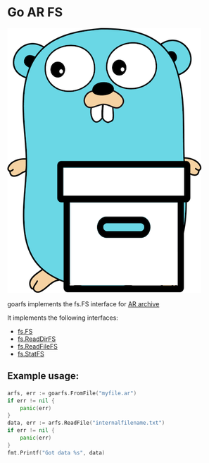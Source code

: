 # Go AR FS

![goarfs logo](goarfs.png)

goarfs implements the fs.FS interface for [AR archive](https://en.wikipedia.org/wiki/Ar_(Unix))

It implements the following interfaces:
* [fs.FS](https://pkg.go.dev/io/fs#FS)
* [fs.ReadDirFS](https://pkg.go.dev/io/fs#ReadDirFS)
* [fs.ReadFileFS](https://pkg.go.dev/io/fs#ReadFileFS)
* [fs.StatFS](https://pkg.go.dev/io/fs#StatFS)

## Example usage:

```go
arfs, err := goarfs.FromFile("myfile.ar")
if err != nil {
    panic(err)
}
data, err := arfs.ReadFile("internalfilename.txt")
if err != nil {
    panic(err)
}
fmt.Printf("Got data %s", data)
```